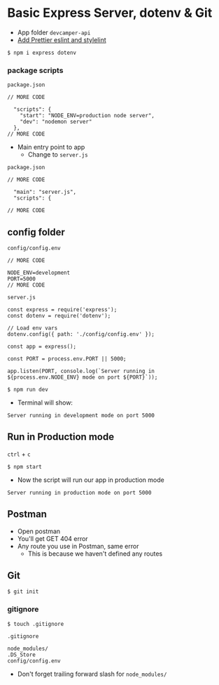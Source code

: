 # Basic Express Server, dotenv & Git
* App folder `devcamper-api`
* [Add Prettier eslint and stylelint](https://reactsensei.com/add-eslint-stylelint-prettier/)

`$ npm i express dotenv`

### package scripts
`package.json`

```
// MORE CODE

  "scripts": {
    "start": "NODE_ENV=production node server",
    "dev": "nodemon server"
  },
// MORE CODE
```

* Main entry point to app
    - Change to `server.js`

`package.json`

```
// MORE CODE

  "main": "server.js",
  "scripts": {

// MORE CODE
```

## config folder
`config/config.env`

```
// MORE CODE

NODE_ENV=development
PORT=5000
// MORE CODE
```

`server.js`

```
const express = require('express');
const dotenv = require('dotenv');

// Load env vars
dotenv.config({ path: './config/config.env' });

const app = express();

const PORT = process.env.PORT || 5000;

app.listen(PORT, console.log(`Server running in ${process.env.NODE_ENV} mode on port ${PORT}`));
```

`$ npm run dev`

* Terminal will show:

```
Server running in development mode on port 5000
```

## Run in Production mode
`ctrl` + `c`

`$ npm start`

* Now the script will run our app in production mode

```
Server running in production mode on port 5000
```

## Postman
* Open postman
* You'll get GET 404 error
* Any route you use in Postman, same error
    - This is because we haven't defined any routes

## Git
`$ git init`

### gitignore
`$ touch .gitignore`

`.gitignore`

```
node_modules/
.DS_Store
config/config.env
```

* Don't forget trailing forward slash for `node_modules/`



